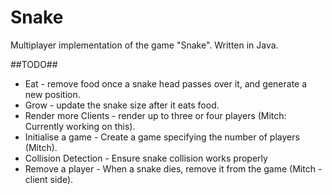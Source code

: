 Snake
=====
Multiplayer implementation of the game "Snake".  Written in Java.

##TODO##
* Eat - remove food once a snake head passes over it, and generate a new position.
* Grow - update the snake size after it eats food.
* Render more Clients - render up to three or four players (Mitch: Currently working on this).
* Initialise a game - Create a game specifying the number of players (Mitch).
* Collision Detection - Ensure snake collision works properly
* Remove a player - When a snake dies, remove it from the game (Mitch - client side).